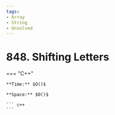 ```yaml
---
tags:
- Array
- String
- Unsolved
---
```



# 848. Shifting Letters

=== "C++"

    **Time:** $O()$

    **Space:** $O()$

    ``` c++
    ```